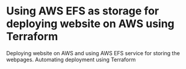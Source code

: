 # Using AWS EFS as storage for deploying website on AWS using Terraform
Deploying website on AWS and using AWS EFS service for storing the webpages. Automating deployment using Terraform
